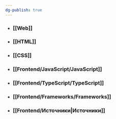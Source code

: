 ```yaml
---
dg-publish: true
---
```

- ### [[Web]]
- ### [[HTML]]
- ### [[CSS]]
- ### [[Frontend/JavaScript/JavaScript]]
- ### [[Frontend/TypeScript/TypeScript]]
- ### [[Frontend/Frameworks/Frameworks]]
- ### [[Frontend/Источники|Источники]]

